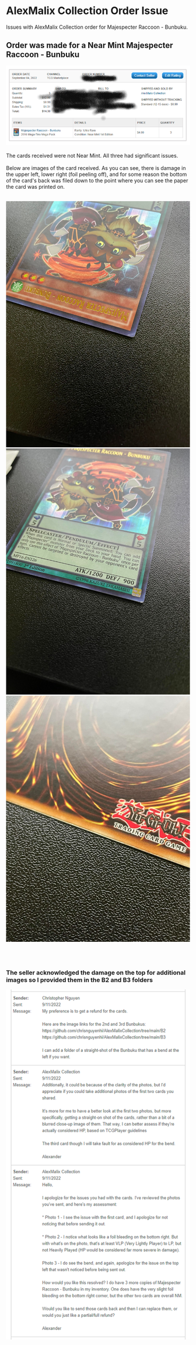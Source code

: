 # AlexMalix Collection Order Issue

Issues with AlexMalix Collection order for Majespecter Raccoon - Bunbuku. 

## Order was made for a Near Mint Majespecter Raccoon - Bunbuku
![PurchaseProof](Purchase&#32;Proof.png)
<br><br>
The cards received were not Near Mint. All three had significant issues.<br><br>
Below are images of the card received. As you can see, there is damage in the upper left, lower right (foil peeling off), and for some reason the bottom of the card's back was filed down to the point where you can see the paper the card was printed on. <br><br>

![BunbunkuTop](BunbunkuTop.jpg) <br>
![BunbunkuLowerRight](BunbunkuLowerRight.jpg) <br>
![BunbukuShredded](BunbukuShredded.jpg) <br>

<br><br>
### The seller acknowledged the damage on the top for additional images so I provided them in the B2 and B3 folders 
![SellingInteraction](SellingInteraction.png) <br>
